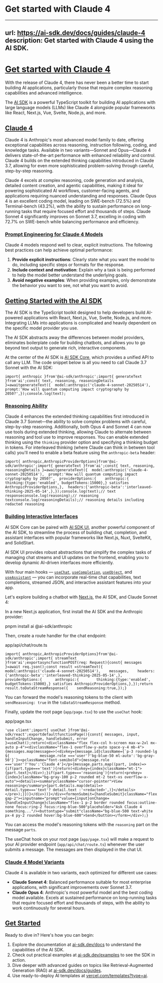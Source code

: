 # Get started with Claude 4


---
url: https://ai-sdk.dev/docs/guides/claude-4
description: Get started with Claude 4 using the AI SDK.
---


# [Get started with Claude 4](#get-started-with-claude-4)


With the release of Claude 4, there has never been a better time to start building AI applications, particularly those that require complex reasoning capabilities and advanced intelligence.

The [AI SDK](/) is a powerful TypeScript toolkit for building AI applications with large language models (LLMs) like Claude 4 alongside popular frameworks like React, Next.js, Vue, Svelte, Node.js, and more.


## [Claude 4](#claude-4)


Claude 4 is Anthropic's most advanced model family to date, offering exceptional capabilities across reasoning, instruction following, coding, and knowledge tasks. Available in two variants—Sonnet and Opus—Claude 4 delivers state-of-the-art performance with enhanced reliability and control. Claude 4 builds on the extended thinking capabilities introduced in Claude 3.7, allowing for even more sophisticated problem-solving through careful, step-by-step reasoning.

Claude 4 excels at complex reasoning, code generation and analysis, detailed content creation, and agentic capabilities, making it ideal for powering sophisticated AI workflows, customer-facing agents, and applications requiring nuanced understanding and responses. Claude Opus 4 is an excellent coding model, leading on SWE-bench (72.5%) and Terminal-bench (43.2%), with the ability to sustain performance on long-running tasks that require focused effort and thousands of steps. Claude Sonnet 4 significantly improves on Sonnet 3.7, excelling in coding with 72.7% on SWE-bench while balancing performance and efficiency.


### [Prompt Engineering for Claude 4 Models](#prompt-engineering-for-claude-4-models)


Claude 4 models respond well to clear, explicit instructions. The following best practices can help achieve optimal performance:

1.  **Provide explicit instructions**: Clearly state what you want the model to do, including specific steps or formats for the response.
2.  **Include context and motivation**: Explain why a task is being performed to help the model better understand the underlying goals.
3.  **Avoid negative examples**: When providing examples, only demonstrate the behavior you want to see, not what you want to avoid.


## [Getting Started with the AI SDK](#getting-started-with-the-ai-sdk)


The AI SDK is the TypeScript toolkit designed to help developers build AI-powered applications with React, Next.js, Vue, Svelte, Node.js, and more. Integrating LLMs into applications is complicated and heavily dependent on the specific model provider you use.

The AI SDK abstracts away the differences between model providers, eliminates boilerplate code for building chatbots, and allows you to go beyond text output to generate rich, interactive components.

At the center of the AI SDK is [AI SDK Core](/docs/ai-sdk-core/overview), which provides a unified API to call any LLM. The code snippet below is all you need to call Claude 3.7 Sonnet with the AI SDK:

```
import{ anthropic }from'@ai-sdk/anthropic';import{ generateText }from'ai';const{ text, reasoning, reasoningDetails }=awaitgenerateText({  model:anthropic('claude-4-sonnet-20250514'),  prompt:'How will quantum computing impact cryptography by 2050?',});console.log(text);
```


### [Reasoning Ability](#reasoning-ability)


Claude 4 enhances the extended thinking capabilities first introduced in Claude 3.7 Sonnet—the ability to solve complex problems with careful, step-by-step reasoning. Additionally, both Opus 4 and Sonnet 4 can now use tools during extended thinking, allowing Claude to alternate between reasoning and tool use to improve responses. You can enable extended thinking using the `thinking` provider option and specifying a thinking budget in tokens. For interleaved thinking (where Claude can think in between tool calls) you'll need to enable a beta feature using the `anthropic-beta` header:

```
import{ anthropic,AnthropicProviderOptions}from'@ai-sdk/anthropic';import{ generateText }from'ai';const{ text, reasoning, reasoningDetails }=awaitgenerateText({  model:anthropic('claude-4-sonnet-20250514'),  prompt:'How will quantum computing impact cryptography by 2050?',  providerOptions:{    anthropic:{      thinking:{type:'enabled', budgetTokens:15000},} satisfies AnthropicProviderOptions,},  headers:{'anthropic-beta':'interleaved-thinking-2025-05-14',},});console.log(text);// text responseconsole.log(reasoning);// reasoning textconsole.log(reasoningDetails);// reasoning details including redacted reasoning
```


### [Building Interactive Interfaces](#building-interactive-interfaces)


AI SDK Core can be paired with [AI SDK UI](/docs/ai-sdk-ui/overview), another powerful component of the AI SDK, to streamline the process of building chat, completion, and assistant interfaces with popular frameworks like Next.js, Nuxt, SvelteKit, and SolidStart.

AI SDK UI provides robust abstractions that simplify the complex tasks of managing chat streams and UI updates on the frontend, enabling you to develop dynamic AI-driven interfaces more efficiently.

With four main hooks — [`useChat`](/docs/reference/ai-sdk-ui/use-chat), [`useCompletion`](/docs/reference/ai-sdk-ui/use-completion), [`useObject`](/docs/reference/ai-sdk-ui/use-object), and [`useAssistant`](/docs/reference/ai-sdk-ui/use-assistant) — you can incorporate real-time chat capabilities, text completions, streamed JSON, and interactive assistant features into your app.

Let's explore building a chatbot with [Next.js](https://nextjs.org), the AI SDK, and Claude Sonnet 4:

In a new Next.js application, first install the AI SDK and the Anthropic provider:

pnpm install ai @ai-sdk/anthropic

Then, create a route handler for the chat endpoint:

app/api/chat/route.ts

```
import{ anthropic,AnthropicProviderOptions}from'@ai-sdk/anthropic';import{ streamText }from'ai';exportasyncfunctionPOST(req: Request){const{ messages }=await req.json();const result =streamText({    model:anthropic('claude-4-sonnet-20250514'),    messages,    headers:{'anthropic-beta':'interleaved-thinking-2025-05-14',},    providerOptions:{      anthropic:{        thinking:{type:'enabled', budgetTokens:15000},} satisfies AnthropicProviderOptions,},});return result.toDataStreamResponse({    sendReasoning:true,});}
```

You can forward the model's reasoning tokens to the client with `sendReasoning: true` in the `toDataStreamResponse` method.

Finally, update the root page (`app/page.tsx`) to use the `useChat` hook:

app/page.tsx

```
'use client';import{ useChat }from'@ai-sdk/react';exportdefaultfunctionPage(){const{ messages, input, handleInputChange, handleSubmit, error }=useChat();return(<divclassName="flex flex-col h-screen max-w-2xl mx-auto p-4"><divclassName="flex-1 overflow-y-auto space-y-4 mb-4">{messages.map(message=>(<divkey={message.id}className={`p-3 rounded-lg ${              message.role ==='user'?'bg-blue-50 ml-auto':'bg-gray-50'}`}><pclassName="font-semibold">{message.role ==='user'?'You':'Claude 4'}</p>{message.parts.map((part, index)=>{if(part.type==='text'){return(<divkey={index}className="mt-1">{part.text}</div>);}if(part.type==='reasoning'){return(<prekey={index}className="bg-gray-100 p-2 rounded mt-2 text-xs overflow-x-auto"><details><summaryclassName="cursor-pointer">View reasoning</summary>{part.details.map(detail=>                        detail.type==='text'? detail.text :'<redacted>',)}</details></pre>);}})}</div>))}</div><formonSubmit={handleSubmit}className="flex gap-2"><inputname="prompt"value={input}onChange={handleInputChange}className="flex-1 p-2 border rounded focus:outline-none focus:ring-2 focus:ring-blue-500"placeholder="Ask Claude 4 something..."/><buttontype="submit"className="bg-blue-500 text-white px-4 py-2 rounded hover:bg-blue-600">Send</button></form></div>);}
```

You can access the model's reasoning tokens with the `reasoning` part on the message `parts`.

The useChat hook on your root page (`app/page.tsx`) will make a request to your AI provider endpoint (`app/api/chat/route.ts`) whenever the user submits a message. The messages are then displayed in the chat UI.


### [Claude 4 Model Variants](#claude-4-model-variants)


Claude 4 is available in two variants, each optimized for different use cases:

-   **Claude Sonnet 4**: Balanced performance suitable for most enterprise applications, with significant improvements over Sonnet 3.7.
-   **Claude Opus 4**: Anthropic's most powerful model and the best coding model available. Excels at sustained performance on long-running tasks that require focused effort and thousands of steps, with the ability to work continuously for several hours.


## [Get Started](#get-started)


Ready to dive in? Here's how you can begin:

1.  Explore the documentation at [ai-sdk.dev/docs](/docs) to understand the capabilities of the AI SDK.
2.  Check out practical examples at [ai-sdk.dev/examples](/examples) to see the SDK in action.
3.  Dive deeper with advanced guides on topics like Retrieval-Augmented Generation (RAG) at [ai-sdk.dev/docs/guides](/docs/guides).
4.  Use ready-to-deploy AI templates at [vercel.com/templates?type=ai](https://vercel.com/templates?type=ai).
